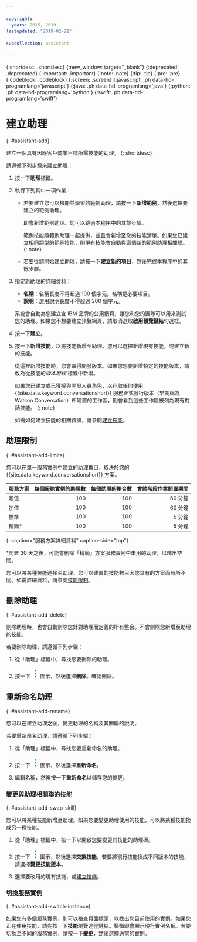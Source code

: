```yaml
---

copyright:
  years: 2015, 2019
lastupdated: "2019-02-21"

subcollection: assistant

---
```


{:shortdesc: .shortdesc}
{:new_window: target="_blank"}
{:deprecated: .deprecated}
{:important: .important}
{:note: .note}
{:tip: .tip}
{:pre: .pre}
{:codeblock: .codeblock}
{:screen: .screen}
{:javascript: .ph data-hd-programlang='javascript'}
{:java: .ph data-hd-programlang='java'}
{:python: .ph data-hd-programlang='python'}
{:swift: .ph data-hd-programlang='swift'}

# 建立助理
{: #assistant-add}

建立一個具有因應客戶商業目標所需技能的助理。
{: shortdesc}

請遵循下列步驟來建立助理：

1.  按一下**助理**標籤。

1.  執行下列其中一項作業：

    - 若要建立您可以檢閱並學習的範例助理，請按一下**新增範例**，然後選擇要建立的範例助理。

      即會新增範例助理。您可以跳過本程序中的其餘步驟。

      範例技能隨範例助理一起提供，並且會新增至您的技能清單。如果您已建立相同類型的範例技能，則現有技能會自動與這個新的範例助理相關聯。
      {: note}

    - 若要從頭開始建立助理，請按一下**建立新的項目**，然後完成本程序中的其餘步驟。

1.  指定新助理的詳細資料：
    - **名稱**：名稱長度不得超過 100 個字元。名稱是必要項目。
    - **說明**：選用說明長度不得超過 200 個字元。

    系統會自動為您建立含 IBM 品牌的公用網頁，讓您和您的團隊可以用來測試您的助理。如果您不想要建立預覽網頁，請取消選取**啟用預覽鏈結**勾選框。

1.  按一下**建立**。

1.  按一下**新增技能**，以將技能新增至助理。您可以選擇新增現有技能，或建立新的技能。

    從這裡新增技能時，您會取得開發版本。如果您想要新增特定的技能版本，請改為從技能的*版本歷程* 標籤中新增。

    如果您已建立或已獲授與開發人員角色，以存取任何使用 {{site.data.keyword.conversationshort}} 服務正式發行版本（早期稱為 Watson Conversation）所建置的工作區，則會看到這些工作區被列為現有對話技能。
    {: note}

    如需如何建立技能的相關資訊，請參閱[建立技能](/docs/services/assistant?topic=assistant-skill-add)。

## 助理限制
{: #assistant-add-limits}

您可以在單一服務實例中建立的助理數目，取決於您的 {{site.data.keyword.conversationshort}} 方案。

|服務方案                             | 每個服務實例的助理數 | 每個助理的整合數  | 會談階段作業閒置期間 |
|--------------|--------------------------------:|----------------------------:|-----------------:|
|超值                                 |100 |100 |       60 分鐘 |
|加值         |100 |100 |       60 分鐘 |
|標準                                 |100 |100 |        5 分鐘 |
|精簡*            |100 |100 |        5 分鐘 |
{: caption="服務方案詳細資料" caption-side="top"}

*閒置 30 天之後，可能會刪除「精簡」方案服務實例中未用的助理，以釋出空間。

您可以將某種技能連接至助理。您可以建置的技能數目因您具有的方案而有所不同。如需詳細資料，請參閱[技能限制](/docs/services/assistant?topic=assistant-skill-add#skill-add-limits)。

## 刪除助理
{: #assistant-add-delete}

刪除助理時，也會自動刪除您針對助理而定義的所有整合。不會刪除您新增至助理的技能。

若要刪除助理，請遵循下列步驟：

1.  從「助理」標籤中，尋找您要刪除的助理。

1.  按一下 ![開啟及關閉選項清單](images/kabob-beta.png) 圖示，然後選擇**刪除**。確認刪除。

## 重新命名助理
{: #assistant-add-rename}

您可以在建立助理之後，變更助理的名稱及其關聯的說明。

若要重新命名助理，請遵循下列步驟：

1.  從「助理」標籤中，尋找您要重新命名的助理。

1.  按一下 ![開啟及關閉選項清單](images/kabob-beta.png) 圖示，然後選擇**重新命名**。

1.  編輯名稱，然後按一下**重新命名**以儲存您的變更。

### 變更與助理相關聯的技能
{: #assistant-add-swap-skill}

您可以將某種技能新增至助理。如果您要變更助理使用的技能，可以將某種技能換成另一種技能。

1.  從「助理」標籤中，按一下以開啟您要變更其技能的助理磚。

1.  按一下 ![開啟及關閉選項清單](images/kabob-beta.png) 圖示，然後選擇**交換技能**。若要將現行技能換成不同版本的技能，請選擇**變更技能版本**。

1.  選擇要改用的現有技能，或[建立技能](/docs/services/assistant?topic=assistant-skill-add)。

### 切換服務實例
{: #assistant-add-switch-instance}

如果您有多個服務實例，則可以檢查頁面標頭，以找出您目前使用的實例。如果您正在使用技能，請先按一下**技能**瀏覽途徑鏈結。橫幅即會顯示現行實例名稱。若要切換至不同的服務實例，請按一下**變更**，然後選擇適當的實例。
